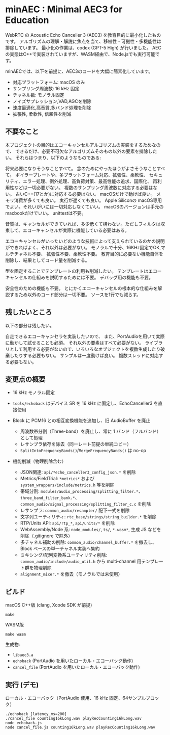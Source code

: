 # minAEC : Minimal AEC3 for Education

WebRTC の Acoustic Echo Canceller 3 (AEC3) を教育目的に最小化したものです。
アルゴリズムの理解・解説に焦点を当て、移植性・可搬性・多機能性は排除しています。
最小化の作業は、codex (GPT-5 High) が行いました。
AECの実態はC++で実装されていますが、WASM経由で、Node.jsでも実行可能です。

minAECでは、以下を前提に、AEC3のコードを大幅に簡素化しています。

- 対応プラットフォーム: macOS のみ
- サンプリング周波数: 16 kHz 固定
- チャネル数: モノラル固定
- ノイズサプレッション,VAD,AGCを削除
- 速度最適化,高音質,多バンド処理を削除
- 拡張性, 柔軟性, 信頼性を削減

## 不要なこと

本プロジェクトの目的はエコーキャンセルアルゴリズムの実装をするためなので、
できるだけ、必要不可欠なアルゴリズムそのもの以外の要素を排除したい。
それらはつまり、以下のようなものである:

将来必要になりそうなことすべて。
念のためにやったほうがよさそうなことすべて。
ボイラープレートや、多プラットフォーム対応、拡張性、柔軟性、
セキュリティ、エラー処理、例外処理、高負荷対策、最高性能の追求、国際化、
再利用性などは一切必要がない。
複数のサンプリング周波数に対応する必要はない。
古いC++(17とか)に対応する必要はない。
macOSだけで動けば良い。
メモリ消費が多くても良い。
実行が遅くても良い。
Apple Siliconの macOS専用でよい。それいがいには一切対応しなくていい。
macOSのバージョンは手元のmacbookだけでいい。
unittestは不要。

音質は、キャンセルができていれば、多少低くて構わない。ただしフィルタは収束して、エコーキャンセルが実際に機能している必要はある。

エコーキャンセルがいったいどのような技術によって支えられているのかの説明ができればよく、それ以外は必要がない。
モノラルで十分、16KHz固定でOK,マルチチャネル不要、
拡張性不要、柔軟性不要。
教育目的に必要ない機能自体を削除し、結果としてコード量を削減する。

型を固定することでテンプレートの利用も削減したい。
テンプレートはエコーキャンセルの仕組みを説明するためには不要。
デバッグ用の機能も不要。

安全性のための機能も不要。
とにかくエコーキャンセルの根本的な仕組みを解説するため以外のコード部分は一切不要。
ソースを1行でも減らす。


## 残したいところ
以下の部分は残したい。

自走できるエコーキャンセラを実装したいので、
また、PortAudioを用いて実際に動かして試せることも必須。
それ以外の要素はすべて必要がない。
ライブラリとして利用する必要がないので、いろいろなオブジェクトを複数生成したり破棄したりする必要もない。
サンプルは一度動けば良い。
複数スレッドに対応する必要もない。


## 変更点の概要

- 16 kHz モノラル固定
- `tools/echoback` はデバイス SR を 16 kHz に固定し、EchoCanceller3 を直接使用

- Block に PCM16 との相互変換機能を追加し、旧 AudioBuffer を廃止
  - 周波数帯分割（Three-band）を廃止し、常に 1 バンド（フルバンド）として処理
  - レサンプラ依存を除去（同一レート前提の単純コピー）
  - `SplitIntoFrequencyBands()`/`MergeFrequencyBands()` は no-op

- 機能削減（物理削除含む）
  - JSON関連: `api/*echo_canceller3_config_json.*` を削除
  - Metrics/FieldTrial: `*metrics*` および `system_wrappers/include/metrics.h` 等を削除
  - 帯域分割: `modules/audio_processing/splitting_filter.*`、`three_band_filter_bank.*`、`common_audio/signal_processing/splitting_filter_c.c` を削除
  - レサンプラ: `common_audio/resampler/` 配下一式を削除
  - 文字列ユーティリティ: `rtc_base/strings/string_builder.*` を削除
  - RTP/Units API: `api/rtp_*`, `api/units/*` を削除
  - WebAssembly/Node 系: `node_modules/`, `ts/`, `*.wasm*`, 生成 JS などを削除（.gitignore で除外）
  - 多チャネル補助の削除: `common_audio/channel_buffer.*` を撤去し、Block ベースの単一チャネル実装へ集約
  - ミキシング/配列変換系ユーティリティ削除: `common_audio/include/audio_util.h` から multi-channel 用テンプレート群を物理削除
  - `alignment_mixer.*` を撤去（モノラルでは未使用）

## ビルド

macOS C++版 (clang, Xcode SDK が前提)

```
make
```

WASM版

```
make wasm
```


生成物:
- `libaec3.a`
- `echoback` (PortAudio を用いたローカル・エコーバック動作)
- `cancel_file` (PortAudio を用いたローカル・エコーバック動作)

## 実行 (デモ)

ローカル・エコーバック（PortAudio 使用、16 kHz 固定、64サンプルブロック）

```
./echoback [latency_ms=200]
./cancel_file counting16kLong.wav playRecCounting16kLong.wav
node echoback.js
node cancel_file.js counting16kLong.wav playRecCounting16kLong.wav
```








